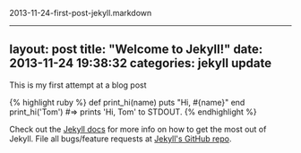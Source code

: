 2013-11-24-first-post-jekyll.markdown

---
layout: post
title:  "Welcome to Jekyll!"
date:   2013-11-24 19:38:32
categories: jekyll update
---

This is my first attempt at a blog post

{% highlight ruby %}
def print_hi(name)
  puts "Hi, #{name}"
end
print_hi('Tom')
#=> prints 'Hi, Tom' to STDOUT.
{% endhighlight %}

Check out the [Jekyll docs][jekyll] for more info on how to get the most out of Jekyll. File all bugs/feature requests at [Jekyll's GitHub repo][jekyll-gh].

[jekyll-gh]: https://github.com/mojombo/jekyll
[jekyll]:    http://jekyllrb.com
